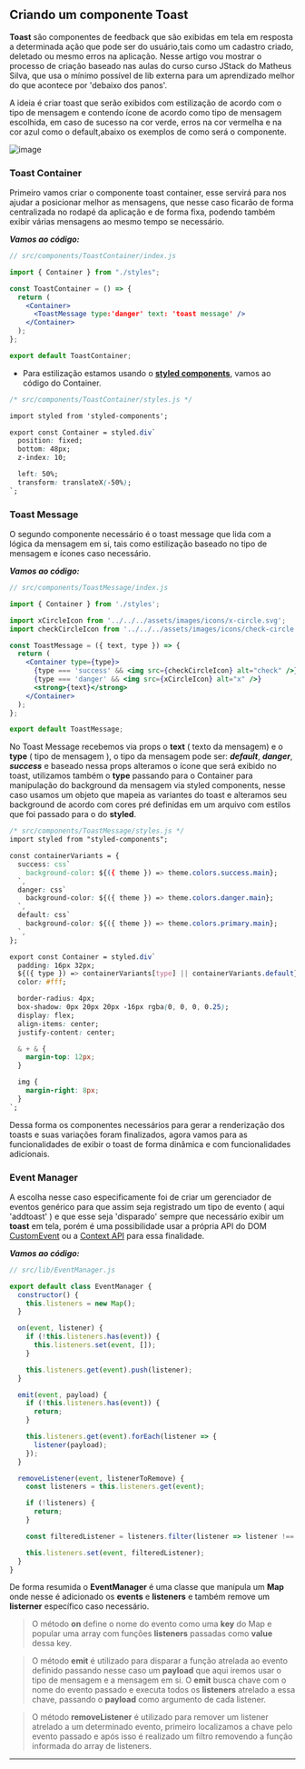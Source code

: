 ## Criando um componente Toast

**Toast** são componentes de feedback que são exibidas em tela em resposta a determinada ação que pode ser do usuário,tais como um cadastro criado, deletado ou mesmo erros na aplicação. Nesse artigo vou mostrar o processo de criação baseado nas aulas do curso curso JStack do Matheus Silva, que usa o mínimo possível de lib externa para um aprendizado melhor do que acontece por 'debaixo dos panos'.

A ideia é criar toast que serão exibidos com estilização de acordo com o tipo de mensagem e contendo ícone de acordo como tipo de mensagem escolhida, em caso de sucesso na cor verde, erros na cor vermelha e na cor azul como o default,abaixo os exemplos de como será o componente.

![image](https://firebasestorage.googleapis.com/v0/b/web-apps-4659f.appspot.com/o/toast.png?alt=media&token=927bc9c1-87b7-44b3-82bd-08a4390ec8b3)

### Toast Container

Primeiro vamos criar o componente toast container, esse servirá para nos ajudar a posicionar melhor as mensagens, que nesse caso ficarão de forma centralizada no rodapé da aplicação e de forma fixa, podendo também exibir várias mensagens ao mesmo tempo se necessário.

**_Vamos ao código:_**

```jsx
// src/components/ToastContainer/index.js

import { Container } from "./styles";

const ToastContainer = () => {
  return (
    <Container>
      <ToastMessage type:'danger' text: 'toast message' />
    </Container>
  );
};

export default ToastContainer;
```

- Para estilização estamos usando o [**styled components**](https://dev.to/nascimento_/styled-components-1gne), vamos ao código do Container.

```css
/* src/components/ToastContainer/styles.js */

import styled from 'styled-components';

export const Container = styled.div`
  position: fixed;
  bottom: 48px;
  z-index: 10;

  left: 50%;
  transform: translateX(-50%);
`;
```

### Toast Message

O segundo componente necessário é o toast message que lida com a lógica da mensagem em si, tais como estilização baseado no tipo de mensagem e ícones caso necessário.

**_Vamos ao código:_**

```jsx
// src/components/ToastMessage/index.js

import { Container } from './styles';

import xCircleIcon from '../../../assets/images/icons/x-circle.svg';
import checkCircleIcon from '../../../assets/images/icons/check-circle.svg';

const ToastMessage = ({ text, type }) => {
  return (
    <Container type={type}>
      {type === 'success' && <img src={checkCircleIcon} alt="check" />}
      {type === 'danger' && <img src={xCircleIcon} alt="x" />}
      <strong>{text}</strong>
    </Container>
  );
};

export default ToastMessage;
```

No Toast Message recebemos via props o **text** ( texto da mensagem) e o **type** ( tipo de mensagem ), o tipo da mensagem pode ser: **_default_**, **_danger_**, **_success_** e baseado nessa props alteramos o ícone que será exibido no toast, utilizamos também o **type** passando para o Container para manipulação do background da mensagem via styled components, nesse caso usamos um objeto que mapeia as variantes do toast e alteramos seu background de acordo com cores pré definidas em um arquivo com estilos que foi passado para o <ThemeProvider> do **styled**.

```css
/* src/components/ToastMessage/styles.js */
import styled from "styled-components";

const containerVariants = {
  success: css`
    background-color: ${({ theme }) => theme.colors.success.main};
  `,
  danger: css`
    background-color: ${({ theme }) => theme.colors.danger.main};
  `,
  default: css`
    background-color: ${({ theme }) => theme.colors.primary.main};
  `,
};

export const Container = styled.div`
  padding: 16px 32px;
  ${({ type }) => containerVariants[type] || containerVariants.default}
  color: #fff;

  border-radius: 4px;
  box-shadow: 0px 20px 20px -16px rgba(0, 0, 0, 0.25);
  display: flex;
  align-items: center;
  justify-content: center;

  & + & {
    margin-top: 12px;
  }

  img {
    margin-right: 8px;
  }
`;
```

Dessa forma os componentes necessários para gerar a renderização dos toasts e suas variações foram finalizados, agora vamos para as funcionalidades de exibir o toast de forma dinâmica e com funcionalidades adicionais.

### Event Manager

A escolha nesse caso especificamente foi de criar um gerenciador de eventos genérico para que assim seja registrado um tipo de evento ( aqui 'addtoast' ) e que esse seja 'disparado' sempre que necessário exibir um **toast** em tela, porém é uma possibilidade usar a própria API do DOM [CustomEvent](https://developer.mozilla.org/en-US/docs/Web/API/CustomEvent/CustomEvent) ou a [Context API](https://dev.to/nascimento_/react-o-que-e-contexto-5f6j) para essa finalidade.

**_Vamos ao código:_**

```js
// src/lib/EventManager.js

export default class EventManager {
  constructor() {
    this.listeners = new Map();
  }

  on(event, listener) {
    if (!this.listeners.has(event)) {
      this.listeners.set(event, []);
    }

    this.listeners.get(event).push(listener);
  }

  emit(event, payload) {
    if (!this.listeners.has(event)) {
      return;
    }

    this.listeners.get(event).forEach(listener => {
      listener(payload);
    });
  }

  removeListener(event, listenerToRemove) {
    const listeners = this.listeners.get(event);

    if (!listeners) {
      return;
    }

    const filteredListener = listeners.filter(listener => listener !== listenerToRemove);

    this.listeners.set(event, filteredListener);
  }
}
```

De forma resumida o **EventManager** é uma classe que manipula um **Map** onde nesse é adicionado os **events** e **listeners** e também remove um **listerner** específico caso necessário.

> O método **on** define o nome do evento como uma **key** do Map e popular uma array com funções **listeners** passadas como **value** dessa key.

> O método **emit** é utilizado para disparar a função atrelada ao evento definido passando nesse caso um **payload** que aqui iremos usar o tipo de mensagem e a mensagem em si. O **emit** busca chave com o nome do evento passado e executa todos os **listeners** atrelado a essa chave, passando o **payload** como argumento de cada listener.

> O método **removeListener** é utilizado para remover um listener atrelado a um determinado evento, primeiro localizamos a chave pelo evento passado e após isso é realizado um filtro removendo a função informada do array de listeners.

---
